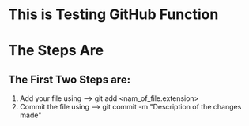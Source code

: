 # This is Testing GitHub Function

# The Steps Are

## The First Two Steps are:

1. Add your file using --> git add <nam_of_file.extension>
2. Commit the file using --> git commit -m "Description of the changes made"

